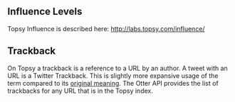 ## Influence Levels ##

Topsy Influence is described here: http://labs.topsy.com/influence/

## Trackback ##

On Topsy a trackback is a reference to a URL by an author.  A tweet with an URL is a Twitter Trackback. This is slightly more expansive usage of the term compared to its [original meaning](http://en.wikipedia.org/wiki/Trackback).  The Otter API provides the list of trackbacks for any URL that is in the Topsy index.